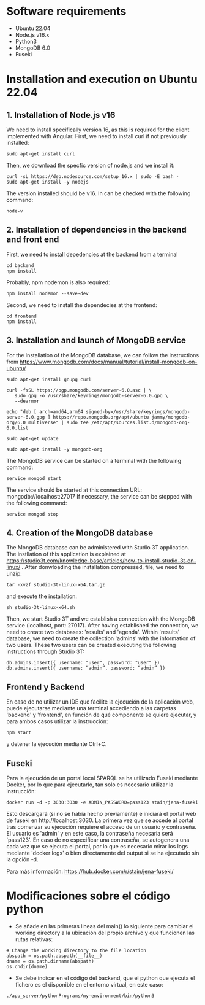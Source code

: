 # Software requirements
- Ubuntu 22.04
- Node.js v16.x
- Python3
- MongoDB 6.0
- Fuseki

# Installation and execution on Ubuntu 22.04
## 1. Installation of Node.js v16
We need to install specifically version 16, as this is required for the client implemented with Angular.
First, we need to install curl if not previously installed:
```
sudo apt-get install curl
```
Then, we download the specfic version of node.js and we install it:
```
curl -sL https://deb.nodesource.com/setup_16.x | sudo -E bash -
sudo apt-get install -y nodejs
```
The version installed should be v16. In can be checked with the following command:
```
node-v
```
## 2. Installation of dependencies in the backend and front end
First, we need to install depedencies at the backend from a terminal
```
cd backend
npm install
```
Probably, npm nodemon is also required:
```
npm install nodemon --save-dev
```
Second, we need to install the dependecies at the frontend:
```
cd frontend
npm install
```
## 3. Installation and launch of MongoDB service
For the installation of the MongoDB database, we can follow the instructions from https://www.mongodb.com/docs/manual/tutorial/install-mongodb-on-ubuntu/

```
sudo apt-get install gnupg curl

curl -fsSL https://pgp.mongodb.com/server-6.0.asc | \
   sudo gpg -o /usr/share/keyrings/mongodb-server-6.0.gpg \
   --dearmor

echo "deb [ arch=amd64,arm64 signed-by=/usr/share/keyrings/mongodb-server-6.0.gpg ] https://repo.mongodb.org/apt/ubuntu jammy/mongodb-org/6.0 multiverse" | sudo tee /etc/apt/sources.list.d/mongodb-org-6.0.list

sudo apt-get update

sudo apt-get install -y mongodb-org
```
The MongoDB service can be started on a terminal with the following command: 
```
service mongod start
```
The service should be started at this connection URL: mongodb://localhost:27017
If necessary, the service can be stopped with the following command:
```
service mongod stop
```
## 4. Creation of the MongoDB database
The MongoDB database can be administered with Studio 3T application.
The instllation of this application is explained at https://studio3t.com/knowledge-base/articles/how-to-install-studio-3t-on-linux/ . After donwloading the installation compressed, file, we need to unzip:
```
tar -xvzf studio-3t-linux-x64.tar.gz
```
and execute the installation:
```
sh studio-3t-linux-x64.sh
```
Then, we start Studio 3T and we establish a connection with the MongoDB service (localhost, port: 27017). After having established the connection, we need to create two databases: 'results' and 'agenda'.
Within 'results' database, we need to create the collection 'admins' with the information of two users. These two users can be created executing the following instructions through Studio 3T:
```
db.admins.insert({ username: "user", password: "user" })
db.admins.insert({ username: “admin”, password: “admin” })
```
## Frontend y Backend
En caso de no utilizar un IDE que facilite la ejecución de la aplicación web, puede ejecutarse mediante una terminal accediendo a las carpetas 'backend' y 'frontend', en función de qué componente se quiere ejecutar, y para ambos casos utilizar la instrucción:

```
npm start
```

y detener la ejecución mediante Ctrl+C.

## Fuseki
Para la ejecución de un portal local SPARQL se ha utilizado Fuseki mediante Docker, por lo que para ejecutarlo, tan solo es necesario utilizar la instrucción:
```
docker run -d -p 3030:3030 -e ADMIN_PASSWORD=pass123 stain/jena-fuseki
```
Esto descargará (si no se había hecho previamente) e iniciará el portal web de fuseki en http://localhost:3030. La primera vez que se accede al portal tras comenzar su ejecución requiere el acceso de un usuario y contraseña. El usuario es 'admin' y en este caso, la contraseña necesaria será 'pass123'. En caso de no especificar una contraseña, se autogenera una cada vez que se ejecuta el portal, por lo que es necesario mirar los logs mediante 'docker logs' o bien directamente del output si se ha ejecutado sin la opción -d.

Para más información: https://hub.docker.com/r/stain/jena-fuseki/ 

# Modificaciones sobre el código python
- Se añade en las primeras lineas del main() lo siguiente para cambiar el working directory a la ubicación del propio archivo y que funcionen las rutas relativas:
```
# Change the working directory to the file location
abspath = os.path.abspath(__file__)
dname = os.path.dirname(abspath)
os.chdir(dname)
```
- Se debe indicar en el código del backend, que el python que ejecuta el fichero es el disponible en el entorno virtual, en este caso:
```
./app_server/pythonPrograms/my-environment/bin/python3
```
